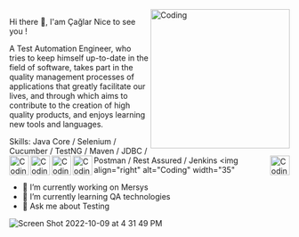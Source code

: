 <img align="right" alt="Coding" width="250" src="https://camo.githubusercontent.com/5ddf73ad3a205111cf8c686f687fc216c2946a75005718c8da5b837ad9de78c9/68747470733a2f2f7468756d62732e6766796361742e636f6d2f4576696c4e657874446576696c666973682d736d616c6c2e676966">

Hi there 👋, I'am Çağlar
Nice to see you !

A Test Automation Engineer, who tries to keep himself up-to-date in the field of software, takes part in the quality management processes of applications that greatly facilitate our lives, and through which aims to contribute to the creation of high quality products, and enjoys learning new tools and languages.

Skills: Java Core / Selenium / Cucumber / TestNG / Maven / JDBC / Postman / Rest Assured / Jenkins
<img align="left" alt="Coding" width="35" src="https://user-images.githubusercontent.com/103858540/194759160-4f9cf12f-18c5-4ccf-8c65-ff241ca00f6e.png"><img align="left" alt="Coding" width="35" src="https://user-images.githubusercontent.com/103858540/194758996-bac5677a-3463-4e41-9980-0c6b9465f8d2.png"><img align="left" alt=""><img align="left" alt="Coding" width="35" src="https://user-images.githubusercontent.com/103858540/194759517-28b96fdf-9e97-499e-8d86-d7b33c51345c.png"><img align="left" alt=""><img align="left" alt="Coding" width="35" src="https://user-images.githubusercontent.com/103858540/194759587-14fb019b-912d-4306-a860-04a3b69fdc31.png"><img align="left" alt="">
<img align="right" alt="Coding" width="35" src="https://user-images.githubusercontent.com/103858540/194759732-b6558256-3872-403a-bf4c-67a6198571eb.png"><img align="right" alt="Coding" width="35"


- 🔭 I’m currently working on Mersys 
- 🌱 I’m currently learning QA technologies 
- 💬 Ask me about Testing 

![Screen Shot 2022-10-09 at 4 31 49 PM]()
